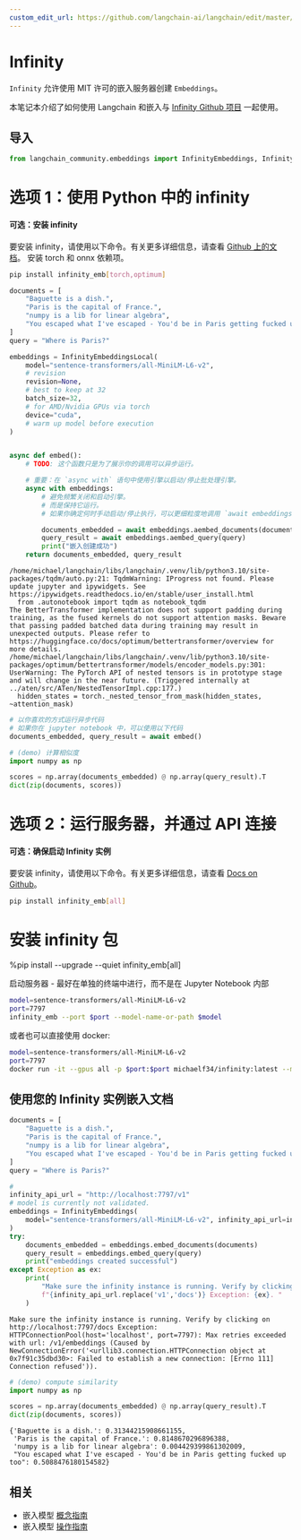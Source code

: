 ```yaml
---
custom_edit_url: https://github.com/langchain-ai/langchain/edit/master/docs/docs/integrations/text_embedding/infinity.ipynb
---
```


# Infinity

`Infinity` 允许使用 MIT 许可的嵌入服务器创建 `Embeddings`。

本笔记本介绍了如何使用 Langchain 和嵌入与 [Infinity Github 项目](https://github.com/michaelfeil/infinity) 一起使用。

## 导入


```python
from langchain_community.embeddings import InfinityEmbeddings, InfinityEmbeddingsLocal
```

# 选项 1：使用 Python 中的 infinity

#### 可选：安装 infinity

要安装 infinity，请使用以下命令。有关更多详细信息，请查看 [Github 上的文档](https://github.com/michaelfeil/infinity)。
安装 torch 和 onnx 依赖项。

```bash
pip install infinity_emb[torch,optimum]
```


```python
documents = [
    "Baguette is a dish.",
    "Paris is the capital of France.",
    "numpy is a lib for linear algebra",
    "You escaped what I've escaped - You'd be in Paris getting fucked up too",
]
query = "Where is Paris?"
```


```python
embeddings = InfinityEmbeddingsLocal(
    model="sentence-transformers/all-MiniLM-L6-v2",
    # revision
    revision=None,
    # best to keep at 32
    batch_size=32,
    # for AMD/Nvidia GPUs via torch
    device="cuda",
    # warm up model before execution
)


async def embed():
    # TODO: 这个函数只是为了展示你的调用可以异步运行。

    # 重要：在 `async with` 语句中使用引擎以启动/停止批处理引擎。
    async with embeddings:
        # 避免频繁关闭和启动引擎。
        # 而是保持它运行。
        # 如果你确定何时手动启动/停止执行，可以更细粒度地调用 `await embeddings.__aenter__()` 和 `__aexit__()`

        documents_embedded = await embeddings.aembed_documents(documents)
        query_result = await embeddings.aembed_query(query)
        print("嵌入创建成功")
    return documents_embedded, query_result
```
```output
/home/michael/langchain/libs/langchain/.venv/lib/python3.10/site-packages/tqdm/auto.py:21: TqdmWarning: IProgress not found. Please update jupyter and ipywidgets. See https://ipywidgets.readthedocs.io/en/stable/user_install.html
  from .autonotebook import tqdm as notebook_tqdm
The BetterTransformer implementation does not support padding during training, as the fused kernels do not support attention masks. Beware that passing padded batched data during training may result in unexpected outputs. Please refer to https://huggingface.co/docs/optimum/bettertransformer/overview for more details.
/home/michael/langchain/libs/langchain/.venv/lib/python3.10/site-packages/optimum/bettertransformer/models/encoder_models.py:301: UserWarning: The PyTorch API of nested tensors is in prototype stage and will change in the near future. (Triggered internally at ../aten/src/ATen/NestedTensorImpl.cpp:177.)
  hidden_states = torch._nested_tensor_from_mask(hidden_states, ~attention_mask)
```

```python
# 以你喜欢的方式运行异步代码
# 如果你在 jupyter notebook 中，可以使用以下代码
documents_embedded, query_result = await embed()
```


```python
# (demo) 计算相似度
import numpy as np

scores = np.array(documents_embedded) @ np.array(query_result).T
dict(zip(documents, scores))
```

# 选项 2：运行服务器，并通过 API 连接

#### 可选：确保启动 Infinity 实例

要安装 infinity，请使用以下命令。有关更多详细信息，请查看 [Docs on Github](https://github.com/michaelfeil/infinity)。
```bash
pip install infinity_emb[all]
```

# 安装 infinity 包
%pip install --upgrade --quiet  infinity_emb[all]

启动服务器 - 最好在单独的终端中进行，而不是在 Jupyter Notebook 内部

```bash
model=sentence-transformers/all-MiniLM-L6-v2
port=7797
infinity_emb --port $port --model-name-or-path $model
```

或者也可以直接使用 docker:
```bash
model=sentence-transformers/all-MiniLM-L6-v2
port=7797
docker run -it --gpus all -p $port:$port michaelf34/infinity:latest --model-name-or-path $model --port $port
```

## 使用您的 Infinity 实例嵌入文档


```python
documents = [
    "Baguette is a dish.",
    "Paris is the capital of France.",
    "numpy is a lib for linear algebra",
    "You escaped what I've escaped - You'd be in Paris getting fucked up too",
]
query = "Where is Paris?"
```


```python
#
infinity_api_url = "http://localhost:7797/v1"
# model is currently not validated.
embeddings = InfinityEmbeddings(
    model="sentence-transformers/all-MiniLM-L6-v2", infinity_api_url=infinity_api_url
)
try:
    documents_embedded = embeddings.embed_documents(documents)
    query_result = embeddings.embed_query(query)
    print("embeddings created successful")
except Exception as ex:
    print(
        "Make sure the infinity instance is running. Verify by clicking on "
        f"{infinity_api_url.replace('v1','docs')} Exception: {ex}. "
    )
```
```output
Make sure the infinity instance is running. Verify by clicking on http://localhost:7797/docs Exception: HTTPConnectionPool(host='localhost', port=7797): Max retries exceeded with url: /v1/embeddings (Caused by NewConnectionError('<urllib3.connection.HTTPConnection object at 0x7f91c35dbd30>: Failed to establish a new connection: [Errno 111] Connection refused')).
```

```python
# (demo) compute similarity
import numpy as np

scores = np.array(documents_embedded) @ np.array(query_result).T
dict(zip(documents, scores))
```



```output
{'Baguette is a dish.': 0.31344215908661155,
 'Paris is the capital of France.': 0.8148670296896388,
 'numpy is a lib for linear algebra': 0.004429399861302009,
 "You escaped what I've escaped - You'd be in Paris getting fucked up too": 0.5088476180154582}
```

## 相关

- 嵌入模型 [概念指南](/docs/concepts/#embedding-models)
- 嵌入模型 [操作指南](/docs/how_to/#embedding-models)